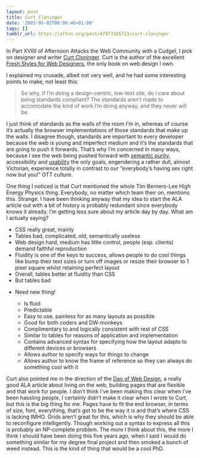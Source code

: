 ```yaml
---
layout: post
title: Curt Cloninger
date: '2003-05-02T00:06:46+01:00'
tags: []
tumblr_url: https://aftnn.org/post/47973165723/curt-cloninger
---
```

<p>In Part XVIIII of Afternoon Attacks the Web Community with a Cudgel, I pick on designer and writer <a href="http://www.lab404.com">Curt Cloninger</a>. Curt is the author of the excellent <a href="http://www.lab404.com/dan/">Fresh Styles for Web Designers</a>, the only book on web design I own.</p>
<p>I explained my crusade, albeit not very well, and he had some interesting points to make, not least this:</p>
<blockquote><p>So why, if I&rsquo;m doing a design-centric, low-text site, do I care about being standards compliant?  The standards aren&rsquo;t made to accomodate the kind of work I&rsquo;m doing anyway, and they never will be.</p></blockquote>
<p>I just think of standards as the walls of the room I&rsquo;m in, whereas of course it&rsquo;s actually the browser implementations of those standards that make up the walls. I disagree though, standards are important to every developer because the web is young and imperfect medium and it&rsquo;s the standards that are going to push it forwards. That&rsquo;s why I&rsquo;m concerned in many ways, because I see the web being pushed forward with <a href="http://www.zeldman.com/daily/0303a.shtml#ap1503">semantic purity</a>, accessibility and <a href="http://useit.com">usability</a> the only goals, engendering a rather dull, almost Victorian, experience totally in contrast to our &ldquo;everybody&rsquo;s having sex right now but you!&rdquo; OTT culture.</p>
<p>One thing I noticed is that Curt mentioned the whole Tim Berners-Lee High Energy Physics thing. Everybody, no matter which team their on, mentions this. Strange. I have been thinking anyway that my idea to start the ALA article out with a bit of history is probably redundant since everybody knows it already. I&rsquo;m getting less sure about my article day by day. What am I actually saying?</p>
<ul>
<li>CSS really great, mainly</li>
<li>Tables bad, complicated, old, semantically useless</li>
<li>Web design hard, medium has little control, people (esp. clients) demand faithful reproduction</li>
<li>Fluidity is one of the keys to success, allows people to do cool things like bump their text sizes or turn off images or resize their browser to 1 pixel square whilst retaining perfect layout</li>
<li>Overall, tables better at fluidity than CSS</li>
<li>But tables bad</li>
<li>
<p>Need new thing!</p>
<ul>
<li>Is fluid</li>
<li>Predictable</li>
<li>Easy to use, painless for as many layouts as possible</li>
<li>Good for both coders and DW-monkeys</li>
<li>Complimentary to and logically consistent with rest of CSS</li>
<li>Similar to tables for reasons of application and implementation</li>
<li>Contains advanced syntax for specifying how the layout adapts to different devices or browsers</li>
<li>Allows author to specify ways for things to change</li>
<li>Allows author to know the frame of reference so they can always do something cool with it</li>
</ul>
</li>
</ul>
<p>Curt also pointed me in the direction of the <a href="http://alistapart.com/stories/dao">Dao of Web Design</a>, a really good ALA article about living on the web, building pages that are flexible and that work for people. I don&rsquo;t think I&rsquo;ve been making this clear when I&rsquo;ve been hassling people, I certainly didn&rsquo;t make it clear when I wrote to Curt, but this is the big thing for me. Pages have to fit the end browser, in terms of size, font, everything, that&rsquo;s got to be the way it is and that&rsquo;s where CSS is lacking IMHO. Grids aren&rsquo;t great for this, which is why they should be able to reconfigure intelligently. Though working out a syntax to express all this is probably an NP-complete problem. The more I think about this, the more I think I should have been doing this five years ago, when I said I would do something similar for my degree final project and then smoked a bunch of weed instead. This is the kind of thing that would be a cool PhD.</p>

